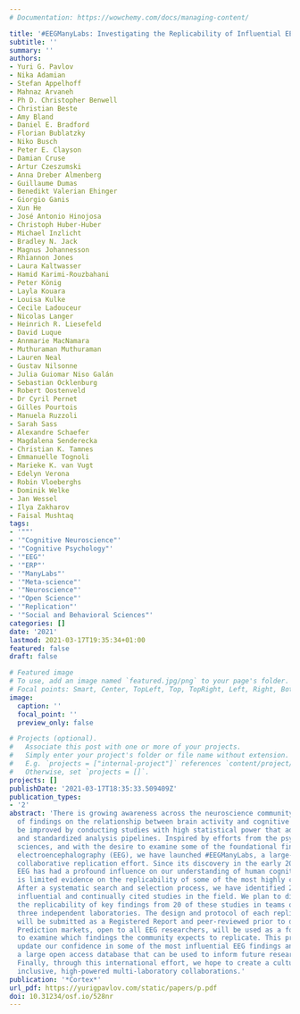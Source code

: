 ```yaml
---
# Documentation: https://wowchemy.com/docs/managing-content/

title: '#EEGManyLabs: Investigating the Replicability of Influential EEG Experiments'
subtitle: ''
summary: ''
authors:
- Yuri G. Pavlov
- Nika Adamian
- Stefan Appelhoff
- Mahnaz Arvaneh
- Ph D. Christopher Benwell
- Christian Beste
- Amy Bland
- Daniel E. Bradford
- Florian Bublatzky
- Niko Busch
- Peter E. Clayson
- Damian Cruse
- Artur Czeszumski
- Anna Dreber Almenberg
- Guillaume Dumas
- Benedikt Valerian Ehinger
- Giorgio Ganis
- Xun He
- José Antonio Hinojosa
- Christoph Huber-Huber
- Michael Inzlicht
- Bradley N. Jack
- Magnus Johannesson
- Rhiannon Jones
- Laura Kaltwasser
- Hamid Karimi-Rouzbahani
- Peter König
- Layla Kouara
- Louisa Kulke
- Cecile Ladouceur
- Nicolas Langer
- Heinrich R. Liesefeld
- David Luque
- Annmarie MacNamara
- Muthuraman Muthuraman
- Lauren Neal
- Gustav Nilsonne
- Julia Guiomar Niso Galán
- Sebastian Ocklenburg
- Robert Oostenveld
- Dr Cyril Pernet
- Gilles Pourtois
- Manuela Ruzzoli
- Sarah Sass
- Alexandre Schaefer
- Magdalena Senderecka
- Christian K. Tamnes
- Emmanuelle Tognoli
- Marieke K. van Vugt
- Edelyn Verona
- Robin Vloeberghs
- Dominik Welke
- Jan Wessel
- Ilya Zakharov
- Faisal Mushtaq
tags:
- '""'
- '"Cognitive Neuroscience"'
- '"Cognitive Psychology"'
- '"EEG"'
- '"ERP"'
- '"ManyLabs"'
- '"Meta-science"'
- '"Neuroscience"'
- '"Open Science"'
- '"Replication"'
- '"Social and Behavioral Sciences"'
categories: []
date: '2021'
lastmod: 2021-03-17T19:35:34+01:00
featured: false
draft: false

# Featured image
# To use, add an image named `featured.jpg/png` to your page's folder.
# Focal points: Smart, Center, TopLeft, Top, TopRight, Left, Right, BottomLeft, Bottom, BottomRight.
image:
  caption: ''
  focal_point: ''
  preview_only: false

# Projects (optional).
#   Associate this post with one or more of your projects.
#   Simply enter your project's folder or file name without extension.
#   E.g. `projects = ["internal-project"]` references `content/project/deep-learning/index.md`.
#   Otherwise, set `projects = []`.
projects: []
publishDate: '2021-03-17T18:35:33.509409Z'
publication_types:
- '2'
abstract: 'There is growing awareness across the neuroscience community that the replicability
  of findings on the relationship between brain activity and cognitive phenomena can
  be improved by conducting studies with high statistical power that adhere to well-defined
  and standardized analysis pipelines. Inspired by efforts from the psychological
  sciences, and with the desire to examine some of the foundational findings using
  electroencephalography (EEG), we have launched #EEGManyLabs, a large-scale international
  collaborative replication effort. Since its discovery in the early 20th century,
  EEG has had a profound influence on our understanding of human cognition, but there
  is limited evidence on the replicability of some of the most highly cited discoveries.
  After a systematic search and selection process, we have identified 27 of the most
  influential and continually cited studies in the field. We plan to directly test
  the replicability of key findings from 20 of these studies in teams of at least
  three independent laboratories. The design and protocol of each replication effort
  will be submitted as a Registered Report and peer-reviewed prior to data collection.
  Prediction markets, open to all EEG researchers, will be used as a forecasting tool
  to examine which findings the community expects to replicate. This project will
  update our confidence in some of the most influential EEG findings and generate
  a large open access database that can be used to inform future research practices.
  Finally, through this international effort, we hope to create a cultural shift towards
  inclusive, high-powered multi-laboratory collaborations.'
publication: '*Cortex*'
url_pdf: https://yurigpavlov.com/static/papers/p.pdf
doi: 10.31234/osf.io/528nr
---
```

